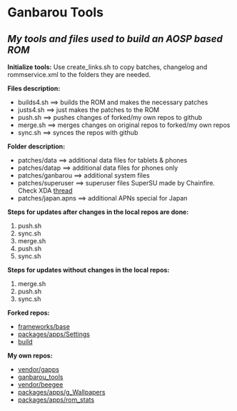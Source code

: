 Ganbarou Tools
======================================================================================================
*My tools and files used to build an AOSP based ROM*
------------------------------------------------------------------------------------------------------
**Initialize tools:**
Use create_links.sh to copy batches, changelog and rommservice.xml to the folders they are needed.

**Files description:**
- builds4.sh ==> builds the ROM and makes the necessary patches
- justs4.sh ==> just makes the patches to the ROM
- push.sh ==> pushes changes of forked/my own repos to github
- merge.sh ==> merges changes on original repos to forked/my own repos
- sync.sh ==> synces the repos with github

**Folder description:**
- patches/data ==> additional data files for tablets & phones
- patches/datap ==> additional data files for phones only
- patches/ganbarou ==> additional system files
- patches/superuser ==> superuser files SuperSU made by Chainfire. Check XDA [thread](http://forum.xda-developers.com/showthread.php?t=1538053)
- patches/japan.apns ==> additional APNs special for Japan

**Steps for updates after changes in the local repos are done:**

1. push.sh
2. sync.sh
3. merge.sh
4. push.sh
5. sync.sh

**Steps for updates without changes in the local repos:**

1. merge.sh
2. push.sh
3. sync.sh

**Forked repos:**
- [frameworks/base](http://github.com/beegee-tokyo/platform_frameworks_base)
- [packages/apps/Settings](http://github.com/beegee-tokyo/platform_packages_apps_settings)
- [build](http://github.com/beegee-tokyo/android_build)

**My own repos:**
- [vendor/gapps](http://github.com/beegee-tokyo/vendor_gapps)
- [ganbarou_tools](http://github.com/beegee-tokyo/ganbarou_tools)
- [vendor/beegee](http://github.com/beegee-tokyo/android_vendor_beegee)
- [packages/apps/g_Wallpapers](http://github.com/android_packages_apps_g_Wallpapers)
- [packages/apps/rom_stats](http://github.com/beegee-tokyo/rom_stats)


